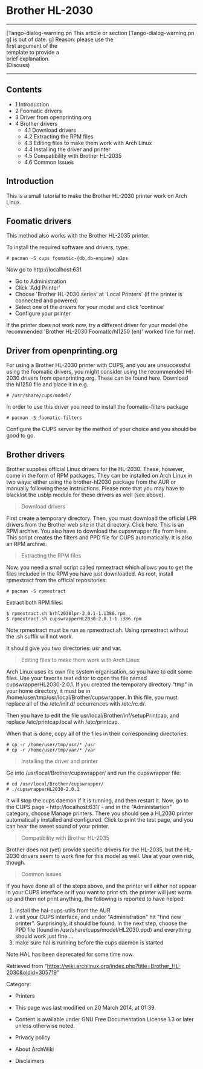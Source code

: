 Brother HL-2030
===============

  ------------------------ ------------------------ ------------------------
  [Tango-dialog-warning.pn This article or section  [Tango-dialog-warning.pn
  g]                       is out of date.          g]
                           Reason: please use the   
                           first argument of the    
                           template to provide a    
                           brief explanation.       
                           (Discuss)                
  ------------------------ ------------------------ ------------------------

Contents
--------

-   1 Introduction
-   2 Foomatic drivers
-   3 Driver from openprinting.org
-   4 Brother drivers
    -   4.1 Download drivers
    -   4.2 Extracting the RPM files
    -   4.3 Editing files to make them work with Arch Linux
    -   4.4 Installing the driver and printer
    -   4.5 Compatibility with Brother HL-2035
    -   4.6 Common Issues

Introduction
------------

This is a small tutorial to make the Brother HL-2030 printer work on
Arch Linux.

Foomatic drivers
----------------

This method also works with the Brother HL-2035 printer.

To install the required software and drivers, type:

    # pacman -S cups foomatic-{db,db-engine} a2ps

Now go to http://localhost:631

-   Go to Administration
-   Click 'Add Printer'
-   Choose 'Brother HL-2030 series' at 'Local Printers' (if the printer
    is connected and powered)
-   Select one of the drivers for your model and click 'continue'
-   Configure your printer

If the printer does not work now, try a different driver for your model
(the recommended 'Brother HL-2030 Foomatic/hl1250 (en)' worked fine for
me).

Driver from openprinting.org
----------------------------

For using a Brother HL-2030 printer with CUPS, and you are unsuccessful
using the foomatic drivers, you might consider using the recommended
Hl-2030 drivers from openprinting.org. These can be found here. Download
the hl1250 file and place it in e.g.

    # /usr/share/cups/model/

In order to use this driver you need to install the foomatic-filters
package

    # pacman -S foomatic-filters

Configure the CUPS server by the method of your choice and you should be
good to go.

Brother drivers
---------------

Brother supplies official Linux drivers for the HL-2030. These, however,
come in the form of RPM packages. They can be installed on Arch Linux in
two ways: either using the brother-hl2030 package from the AUR or
manually following these instructions. Please note that you may have to
blacklist the usblp module for these drivers as well (see above).

> Download drivers

First create a temporary directory. Then, you must download the official
LPR drivers from the Brother web site in that directory. Click here.
This is an RPM archive. You also have to download the cupswrapper file
from here. This script creates the filters and PPD file for CUPS
automatically. It is also an RPM archive.

> Extracting the RPM files

Now, you need a small script called rpmextract which allows you to get
the files included in the RPM you have just downloaded. As root, install
rpmextract from the official repositories:

    # pacman -S rpmextract

Extract both RPM files:

    $ rpmextract.sh brhl2030lpr-2.0.1-1.i386.rpm
    $ rpmextract.sh cupswrapperHL2030-2.0.1-1.i386.rpm

Note:rpmextract must be run as rpmextract.sh. Using rpmextract without
the .sh suffix will not work.

It should give you two directories: usr and var.

> Editing files to make them work with Arch Linux

Arch Linux uses its own file system organisation, so you have to edit
some files. Use your favorite text editor to open the file named
cupswrapperHL2030-2.0.1. If you created the temporary directory "tmp" in
your home directory, it must be in
/home/user/tmp/usr/local/Brother/cupswrapper. In this file, you must
replace all of the /etc/init.d/ occurrences with /etc/rc.d/.

Then you have to edit the file usr/local/Brother/inf/setupPrintcap, and
replace /etc/printcap.local with /etc/printcap.

When that is done, copy all of the files in their corresponding
directories:

    # cp -r /home/user/tmp/usr/* /usr
    # cp -r /home/user/tmp/var/* /var

> Installing the driver and printer

Go into /usr/local/Brother/cupswrapper/ and run the cupswrapper file:

    # cd /usr/local/Brother/cupswrapper/
    # ./cupswrapperHL2030-2.0.1

It will stop the cups daemon if it is running, and then restart it. Now,
go to the CUPS page - http://localhost:631/ - and in the
"Administartion" category, choose Manage printers. There you should see
a HL2030 printer automatically installed and configured. Click to print
the test page, and you can hear the sweet sound of your printer.

> Compatibility with Brother HL-2035

Brother does not (yet) provide specific drivers for the HL-2035, but the
HL-2030 drivers seem to work fine for this model as well. Use at your
own risk, though.

> Common Issues

If you have done all of the steps above, and the printer will either not
appear in your CUPS interface or if you want to print sth. the printer
will just warm up and then not print anything, the following is reported
to have helped:

1.  install the hal-cups-utils from the AUR
2.  visit your CUPS interface, and under "Administration" hit "find new
    printer". Surprisingly, it should be found. In the next step, choose
    the PPD file (found in /usr/share/cups/model/HL2030.ppd) and
    everything should work just fine ...
3.  make sure hal is running before the cups daemon is started

Note:HAL has been deprecated for some time now.

Retrieved from
"https://wiki.archlinux.org/index.php?title=Brother_HL-2030&oldid=305719"

Category:

-   Printers

-   This page was last modified on 20 March 2014, at 01:39.
-   Content is available under GNU Free Documentation License 1.3 or
    later unless otherwise noted.
-   Privacy policy
-   About ArchWiki
-   Disclaimers
